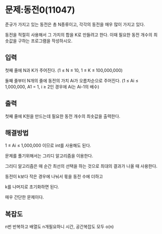 # 문제:동전0(11047)

준규가 가지고 있는 동전은 총 N종류이고, 각각의 동전을 매우 많이 가지고 있다.

동전을 적절히 사용해서 그 가치의 합을 K로 만들려고 한다. 이때 필요한 동전 개수의 최솟값을 구하는 프로그램을 작성하시오.

## 입력

첫째 줄에 N과 K가 주어진다. (1 ≤ N ≤ 10, 1 ≤ K ≤ 100,000,000)

둘째 줄부터 N개의 줄에 동전의 가치 Ai가 오름차순으로 주어진다. (1 ≤ Ai ≤ 1,000,000, A1 = 1, i ≥ 2인 경우에 Ai는 Ai-1의 배수)

## 출력

첫째 줄에 K원을 만드는데 필요한 동전 개수의 최솟값을 출력한다.

## 해결방법

1 ≤ Ai ≤ 1,000,000 이므로 int를 사용해도 된다.

문제를 풀기위해서는 그리디 알고리즘을 이용한다.

그리디 알고리즘은 매 순간 최선의 선택을 하는 것으로 최대의 결과가 나올 때 사용한다.

동전이 k보다 작은 경우에 나눠서 몫을 동전 수에 더하고

k를 나머지로 초기화하면 된다.

매우 간단한 문제이다.

## 복잡도

n번 반복하고 배열도 n개필요하니 시간, 공간복잡도 모두 o(n)

